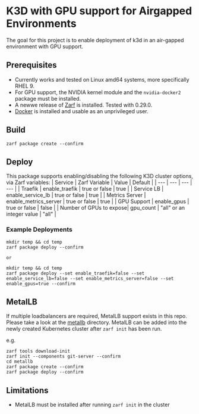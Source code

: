 # K3D with GPU support for Airgapped Environments
The goal for this project is to enable deployment of k3d in an air-gapped environment with GPU support.

## Prerequisites

- Currently works and tested on Linux amd64 systems, more specifically RHEL 9.
- For GPU support, the NVIDIA kernel module and the `nvidia-docker2` package must be installed.
- A newwe release of [Zarf](https://github.com/defenseunicorns/zarf) is installed. Tested with 0.29.0.
- [Docker](https://docs.docker.com/engine/install/) is installed and usable as an unprivileged user.

## Build

```
zarf package create --confirm
```

## Deploy
This package supports enabling/disabling the following K3D cluster options, via Zarf variables:
| Service | Zarf Variable | Value | Default |
| --- | --- | --- | --- |
| Traefik | enable_traefik | true or false | true |
| Service LB | enable_service_lb | true or false | true |
| Metrics Server | enable_metrics_server | true or false | true |
| GPU Support | enable_gpus | true or false | false |
| Number of GPUs to expose| gpu_count | "all" or an integer value | "all" |

### Example Deployments
```
mkdir temp && cd temp
zarf package deploy --confirm

or

mkdir temp && cd temp
zarf package deploy --set enable_traefik=false --set enable_service_lb=false --set enable_metrics_server=false --set enable_gpus=true --confirm
```

## MetalLB

If multiple loadbalancers are required, MetalLB support exists in this repo. Please take a look at the [metallb](metallb) directory.
MetalLB can be added into the newly created Kubernetes cluster after `zarf init` has been run.

e.g.

```
zarf tools download-init
zarf init --components git-server --confirm
cd metallb
zarf package create --confirm
zarf package deploy --confirm
```

## Limitations
- MetalLB must be installed after running `zarf init` in the cluster
